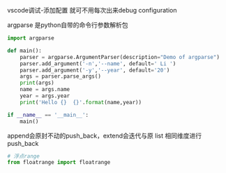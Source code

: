 vscode调试-添加配置 就可不用每次出来debug configuration



argparse 是python自带的命令行参数解析包

```python
import argparse

def main():
    parser = argparse.ArgumentParser(description="Demo of argparse")
    parser.add_argument('-n','--name', default=' Li ')
    parser.add_argument('-y','--year', default='20')
    args = parser.parse_args()
    print(args)
    name = args.name
    year = args.year
    print('Hello {}  {}'.format(name,year))

if __name__ == '__main__':
    main()

```



append会原封不动的push_back，extend会迭代与原 list 相同维度进行push_back



```python
# 浮点range
from floatrange import floatrange
```


